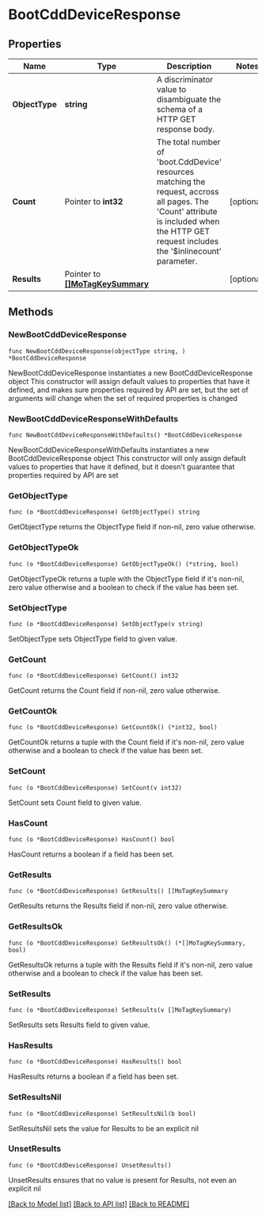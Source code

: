 # BootCddDeviceResponse

## Properties

Name | Type | Description | Notes
------------ | ------------- | ------------- | -------------
**ObjectType** | **string** | A discriminator value to disambiguate the schema of a HTTP GET response body. | 
**Count** | Pointer to **int32** | The total number of &#39;boot.CddDevice&#39; resources matching the request, accross all pages. The &#39;Count&#39; attribute is included when the HTTP GET request includes the &#39;$inlinecount&#39; parameter. | [optional] 
**Results** | Pointer to [**[]MoTagKeySummary**](mo.TagKeySummary.md) |  | [optional] 

## Methods

### NewBootCddDeviceResponse

`func NewBootCddDeviceResponse(objectType string, ) *BootCddDeviceResponse`

NewBootCddDeviceResponse instantiates a new BootCddDeviceResponse object
This constructor will assign default values to properties that have it defined,
and makes sure properties required by API are set, but the set of arguments
will change when the set of required properties is changed

### NewBootCddDeviceResponseWithDefaults

`func NewBootCddDeviceResponseWithDefaults() *BootCddDeviceResponse`

NewBootCddDeviceResponseWithDefaults instantiates a new BootCddDeviceResponse object
This constructor will only assign default values to properties that have it defined,
but it doesn't guarantee that properties required by API are set

### GetObjectType

`func (o *BootCddDeviceResponse) GetObjectType() string`

GetObjectType returns the ObjectType field if non-nil, zero value otherwise.

### GetObjectTypeOk

`func (o *BootCddDeviceResponse) GetObjectTypeOk() (*string, bool)`

GetObjectTypeOk returns a tuple with the ObjectType field if it's non-nil, zero value otherwise
and a boolean to check if the value has been set.

### SetObjectType

`func (o *BootCddDeviceResponse) SetObjectType(v string)`

SetObjectType sets ObjectType field to given value.


### GetCount

`func (o *BootCddDeviceResponse) GetCount() int32`

GetCount returns the Count field if non-nil, zero value otherwise.

### GetCountOk

`func (o *BootCddDeviceResponse) GetCountOk() (*int32, bool)`

GetCountOk returns a tuple with the Count field if it's non-nil, zero value otherwise
and a boolean to check if the value has been set.

### SetCount

`func (o *BootCddDeviceResponse) SetCount(v int32)`

SetCount sets Count field to given value.

### HasCount

`func (o *BootCddDeviceResponse) HasCount() bool`

HasCount returns a boolean if a field has been set.

### GetResults

`func (o *BootCddDeviceResponse) GetResults() []MoTagKeySummary`

GetResults returns the Results field if non-nil, zero value otherwise.

### GetResultsOk

`func (o *BootCddDeviceResponse) GetResultsOk() (*[]MoTagKeySummary, bool)`

GetResultsOk returns a tuple with the Results field if it's non-nil, zero value otherwise
and a boolean to check if the value has been set.

### SetResults

`func (o *BootCddDeviceResponse) SetResults(v []MoTagKeySummary)`

SetResults sets Results field to given value.

### HasResults

`func (o *BootCddDeviceResponse) HasResults() bool`

HasResults returns a boolean if a field has been set.

### SetResultsNil

`func (o *BootCddDeviceResponse) SetResultsNil(b bool)`

 SetResultsNil sets the value for Results to be an explicit nil

### UnsetResults
`func (o *BootCddDeviceResponse) UnsetResults()`

UnsetResults ensures that no value is present for Results, not even an explicit nil

[[Back to Model list]](../README.md#documentation-for-models) [[Back to API list]](../README.md#documentation-for-api-endpoints) [[Back to README]](../README.md)



